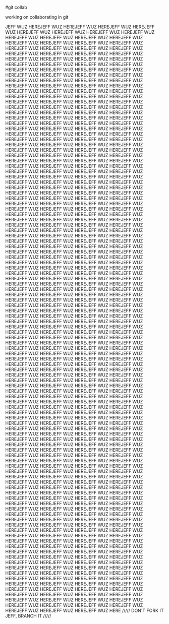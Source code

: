 #git collab

working on collaborating in git

JEFF WUZ HEREJEFF WUZ HEREJEFF WUZ HEREJEFF WUZ HEREJEFF WUZ HEREJEFF WUZ HEREJEFF WUZ HEREJEFF WUZ HEREJEFF WUZ HEREJEFF WUZ HEREJEFF WUZ HEREJEFF WUZ HEREJEFF WUZ HEREJEFF WUZ HEREJEFF WUZ HEREJEFF WUZ HEREJEFF WUZ HEREJEFF WUZ HEREJEFF WUZ HEREJEFF WUZ HEREJEFF WUZ HEREJEFF WUZ HEREJEFF WUZ HEREJEFF WUZ HEREJEFF WUZ HEREJEFF WUZ HEREJEFF WUZ HEREJEFF WUZ HEREJEFF WUZ HEREJEFF WUZ HEREJEFF WUZ HEREJEFF WUZ HEREJEFF WUZ HEREJEFF WUZ HEREJEFF WUZ HEREJEFF WUZ HEREJEFF WUZ HEREJEFF WUZ HEREJEFF WUZ HEREJEFF WUZ HEREJEFF WUZ HEREJEFF WUZ HEREJEFF WUZ HEREJEFF WUZ HEREJEFF WUZ HEREJEFF WUZ HEREJEFF WUZ HEREJEFF WUZ HEREJEFF WUZ HEREJEFF WUZ HEREJEFF WUZ HEREJEFF WUZ HEREJEFF WUZ HEREJEFF WUZ HEREJEFF WUZ HEREJEFF WUZ HEREJEFF WUZ HEREJEFF WUZ HEREJEFF WUZ HEREJEFF WUZ HEREJEFF WUZ HEREJEFF WUZ HEREJEFF WUZ HEREJEFF WUZ HEREJEFF WUZ HEREJEFF WUZ HEREJEFF WUZ HEREJEFF WUZ HEREJEFF WUZ HEREJEFF WUZ HEREJEFF WUZ HEREJEFF WUZ HEREJEFF WUZ HEREJEFF WUZ HEREJEFF WUZ HEREJEFF WUZ HEREJEFF WUZ HEREJEFF WUZ HEREJEFF WUZ HEREJEFF WUZ HEREJEFF WUZ HEREJEFF WUZ HEREJEFF WUZ HEREJEFF WUZ HEREJEFF WUZ HEREJEFF WUZ HEREJEFF WUZ HEREJEFF WUZ HEREJEFF WUZ HEREJEFF WUZ HEREJEFF WUZ HEREJEFF WUZ HEREJEFF WUZ HEREJEFF WUZ HEREJEFF WUZ HEREJEFF WUZ HEREJEFF WUZ HEREJEFF WUZ HEREJEFF WUZ HEREJEFF WUZ HEREJEFF WUZ HEREJEFF WUZ HEREJEFF WUZ HEREJEFF WUZ HEREJEFF WUZ HEREJEFF WUZ HEREJEFF WUZ HEREJEFF WUZ HEREJEFF WUZ HEREJEFF WUZ HEREJEFF WUZ HEREJEFF WUZ HEREJEFF WUZ HEREJEFF WUZ HEREJEFF WUZ HEREJEFF WUZ HEREJEFF WUZ HEREJEFF WUZ HEREJEFF WUZ HEREJEFF WUZ HEREJEFF WUZ HEREJEFF WUZ HEREJEFF WUZ HEREJEFF WUZ HEREJEFF WUZ HEREJEFF WUZ HEREJEFF WUZ HEREJEFF WUZ HEREJEFF WUZ HEREJEFF WUZ HEREJEFF WUZ HEREJEFF WUZ HEREJEFF WUZ HEREJEFF WUZ HEREJEFF WUZ HEREJEFF WUZ HEREJEFF WUZ HEREJEFF WUZ HEREJEFF WUZ HEREJEFF WUZ HEREJEFF WUZ HEREJEFF WUZ HEREJEFF WUZ HEREJEFF WUZ HEREJEFF WUZ HEREJEFF WUZ HEREJEFF WUZ HEREJEFF WUZ HEREJEFF WUZ HEREJEFF WUZ HEREJEFF WUZ HEREJEFF WUZ HEREJEFF WUZ HEREJEFF WUZ HEREJEFF WUZ HEREJEFF WUZ HEREJEFF WUZ HEREJEFF WUZ HEREJEFF WUZ HEREJEFF WUZ HEREJEFF WUZ HEREJEFF WUZ HEREJEFF WUZ HEREJEFF WUZ HEREJEFF WUZ HEREJEFF WUZ HEREJEFF WUZ HEREJEFF WUZ HEREJEFF WUZ HEREJEFF WUZ HEREJEFF WUZ HEREJEFF WUZ HEREJEFF WUZ HEREJEFF WUZ HEREJEFF WUZ HEREJEFF WUZ HEREJEFF WUZ HEREJEFF WUZ HEREJEFF WUZ HEREJEFF WUZ HEREJEFF WUZ HEREJEFF WUZ HEREJEFF WUZ HEREJEFF WUZ HEREJEFF WUZ HEREJEFF WUZ HEREJEFF WUZ HEREJEFF WUZ HEREJEFF WUZ HEREJEFF WUZ HEREJEFF WUZ HEREJEFF WUZ HEREJEFF WUZ HEREJEFF WUZ HEREJEFF WUZ HEREJEFF WUZ HEREJEFF WUZ HEREJEFF WUZ HEREJEFF WUZ HEREJEFF WUZ HEREJEFF WUZ HEREJEFF WUZ HEREJEFF WUZ HEREJEFF WUZ HEREJEFF WUZ HEREJEFF WUZ HEREJEFF WUZ HEREJEFF WUZ HEREJEFF WUZ HEREJEFF WUZ HEREJEFF WUZ HEREJEFF WUZ HEREJEFF WUZ HEREJEFF WUZ HEREJEFF WUZ HEREJEFF WUZ HEREJEFF WUZ HEREJEFF WUZ HEREJEFF WUZ HEREJEFF WUZ HEREJEFF WUZ HEREJEFF WUZ HEREJEFF WUZ HEREJEFF WUZ HEREJEFF WUZ HEREJEFF WUZ HEREJEFF WUZ HEREJEFF WUZ HEREJEFF WUZ HEREJEFF WUZ HEREJEFF WUZ HEREJEFF WUZ HEREJEFF WUZ HEREJEFF WUZ HEREJEFF WUZ HEREJEFF WUZ HEREJEFF WUZ HEREJEFF WUZ HEREJEFF WUZ HEREJEFF WUZ HEREJEFF WUZ HEREJEFF WUZ HEREJEFF WUZ HEREJEFF WUZ HEREJEFF WUZ HEREJEFF WUZ HEREJEFF WUZ HEREJEFF WUZ HEREJEFF WUZ HEREJEFF WUZ HEREJEFF WUZ HEREJEFF WUZ HEREJEFF WUZ HEREJEFF WUZ HEREJEFF WUZ HEREJEFF WUZ HEREJEFF WUZ HEREJEFF WUZ HEREJEFF WUZ HEREJEFF WUZ HEREJEFF WUZ HEREJEFF WUZ HEREJEFF WUZ HEREJEFF WUZ HEREJEFF WUZ HEREJEFF WUZ HEREJEFF WUZ HEREJEFF WUZ HEREJEFF WUZ HEREJEFF WUZ HEREJEFF WUZ HEREJEFF WUZ HEREJEFF WUZ HEREJEFF WUZ HEREJEFF WUZ HEREJEFF WUZ HEREJEFF WUZ HEREJEFF WUZ HEREJEFF WUZ HEREJEFF WUZ HEREJEFF WUZ HEREJEFF WUZ HEREJEFF WUZ HEREJEFF WUZ HEREJEFF WUZ HEREJEFF WUZ HEREJEFF WUZ HEREJEFF WUZ HEREJEFF WUZ HEREJEFF WUZ HEREJEFF WUZ HEREJEFF WUZ HEREJEFF WUZ HEREJEFF WUZ HEREJEFF WUZ HEREJEFF WUZ HEREJEFF WUZ HEREJEFF WUZ HEREJEFF WUZ HEREJEFF WUZ HEREJEFF WUZ HEREJEFF WUZ HEREJEFF WUZ HEREJEFF WUZ HEREJEFF WUZ HEREJEFF WUZ HEREJEFF WUZ HEREJEFF WUZ HEREJEFF WUZ HEREJEFF WUZ HEREJEFF WUZ HEREJEFF WUZ HEREJEFF WUZ HEREJEFF WUZ HEREJEFF WUZ HEREJEFF WUZ HEREJEFF WUZ HEREJEFF WUZ HEREJEFF WUZ HEREJEFF WUZ HEREJEFF WUZ HEREJEFF WUZ HEREJEFF WUZ HEREJEFF WUZ HEREJEFF WUZ HEREJEFF WUZ HEREJEFF WUZ HEREJEFF WUZ HEREJEFF WUZ HEREJEFF WUZ HEREJEFF WUZ HEREJEFF WUZ HEREJEFF WUZ HEREJEFF WUZ HEREJEFF WUZ HEREJEFF WUZ HEREJEFF WUZ HEREJEFF WUZ HEREJEFF WUZ HEREJEFF WUZ HEREJEFF WUZ HEREJEFF WUZ HEREJEFF WUZ HEREJEFF WUZ HEREJEFF WUZ HEREJEFF WUZ HEREJEFF WUZ HEREJEFF WUZ HEREJEFF WUZ HEREJEFF WUZ HEREJEFF WUZ HEREJEFF WUZ HEREJEFF WUZ HEREJEFF WUZ HEREJEFF WUZ HEREJEFF WUZ HEREJEFF WUZ HEREJEFF WUZ HEREJEFF WUZ HEREJEFF WUZ HEREJEFF WUZ HEREJEFF WUZ HEREJEFF WUZ HEREJEFF WUZ HEREJEFF WUZ HEREJEFF WUZ HEREJEFF WUZ HEREJEFF WUZ HEREJEFF WUZ HEREJEFF WUZ HEREJEFF WUZ HEREJEFF WUZ HEREJEFF WUZ HEREJEFF WUZ HEREJEFF WUZ HEREJEFF WUZ HEREJEFF WUZ HEREJEFF WUZ HEREJEFF WUZ HEREJEFF WUZ HEREJEFF WUZ HEREJEFF WUZ HEREJEFF WUZ HEREJEFF WUZ HEREJEFF WUZ HEREJEFF WUZ HEREJEFF WUZ HEREJEFF WUZ HEREJEFF WUZ HEREJEFF WUZ HEREJEFF WUZ HEREJEFF WUZ HEREJEFF WUZ HEREJEFF WUZ HEREJEFF WUZ HEREJEFF WUZ HEREJEFF WUZ HEREJEFF WUZ HEREJEFF WUZ HEREJEFF WUZ HEREJEFF WUZ HEREJEFF WUZ HEREJEFF WUZ HEREJEFF WUZ HEREJEFF WUZ HEREJEFF WUZ HEREJEFF WUZ HEREJEFF WUZ HEREJEFF WUZ HEREJEFF WUZ HEREJEFF WUZ HEREJEFF WUZ HEREJEFF WUZ HEREJEFF WUZ HEREJEFF WUZ HEREJEFF WUZ HEREJEFF WUZ HEREJEFF WUZ HEREJEFF WUZ HEREJEFF WUZ HEREJEFF WUZ HEREJEFF WUZ HEREJEFF WUZ HEREJEFF WUZ HEREJEFF WUZ HEREJEFF WUZ HEREJEFF WUZ HEREJEFF WUZ HEREJEFF WUZ HEREJEFF WUZ HEREJEFF WUZ HEREJEFF WUZ HEREJEFF WUZ HEREJEFF WUZ HEREJEFF WUZ HEREJEFF WUZ HEREJEFF WUZ HEREJEFF WUZ HEREJEFF WUZ HEREJEFF WUZ HERE
///// DON'T FORK IT JEFF, BRANCH IT /////
